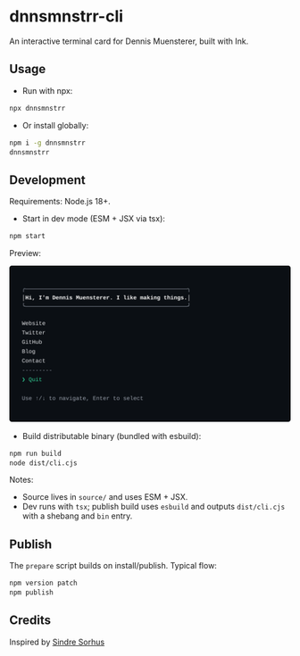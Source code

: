 # dnnsmnstrr-cli

An interactive terminal card for Dennis Muensterer, built with Ink.

## Usage

- Run with npx:

```sh
npx dnnsmnstrr
```

- Or install globally:

```sh
npm i -g dnnsmnstrr
dnnsmnstrr
```

## Development

Requirements: Node.js 18+.

- Start in dev mode (ESM + JSX via tsx):

```sh
npm start
```

Preview:

![CLI screenshot](./docs/screenshot.svg)

- Build distributable binary (bundled with esbuild):

```sh
npm run build
node dist/cli.cjs
```

Notes:
- Source lives in `source/` and uses ESM + JSX.
- Dev runs with `tsx`; publish build uses `esbuild` and outputs `dist/cli.cjs` with a shebang and `bin` entry.

## Publish

The `prepare` script builds on install/publish. Typical flow:

```sh
npm version patch
npm publish
```

## Credits

Inspired by [Sindre Sorhus](https://sindresorhus.com)
